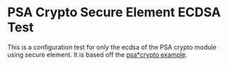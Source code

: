 # PSA Crypto Secure Element ECDSA Test

This is a configuration test for only the ecdsa of the PSA crypto module using
secure element.
It is based off the [psa*crypto example](../../../examples/advanced/psa*crypto/README.md).
